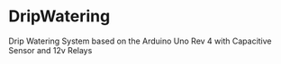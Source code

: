 # DripWatering
Drip Watering System based on the Arduino Uno Rev 4 with Capacitive Sensor and 12v Relays
